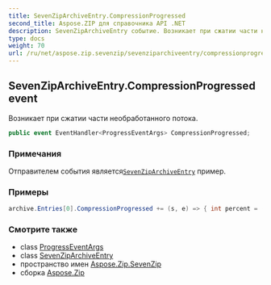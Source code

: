 ```yaml
---
title: SevenZipArchiveEntry.CompressionProgressed
second_title: Aspose.ZIP для справочника API .NET
description: SevenZipArchiveEntry событие. Возникает при сжатии части необработанного потока.
type: docs
weight: 70
url: /ru/net/aspose.zip.sevenzip/sevenziparchiveentry/compressionprogressed/
---
```

## SevenZipArchiveEntry.CompressionProgressed event

Возникает при сжатии части необработанного потока.

```csharp
public event EventHandler<ProgressEventArgs> CompressionProgressed;
```

### Примечания

Отправителем события является[`SevenZipArchiveEntry`](../) пример.

### Примеры

```csharp
archive.Entries[0].CompressionProgressed += (s, e) => { int percent = (int)((100 * (long)e.ProceededBytes) / entrySourceStream.Length); };
```

### Смотрите также

* class [ProgressEventArgs](../../../aspose.zip/progresseventargs/)
* class [SevenZipArchiveEntry](../)
* пространство имен [Aspose.Zip.SevenZip](../../sevenziparchiveentry/)
* сборка [Aspose.Zip](../../../)


